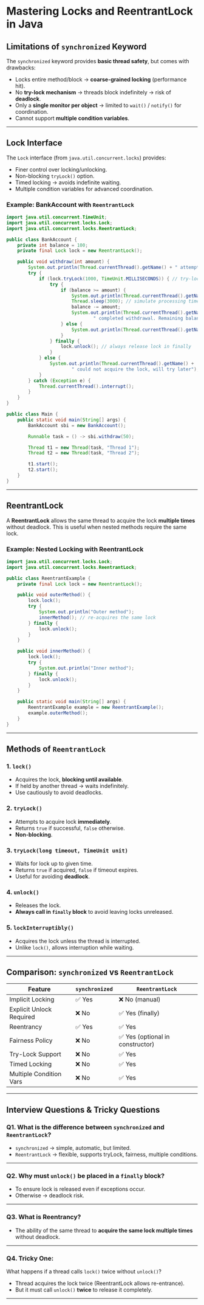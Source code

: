 
# Mastering Locks and ReentrantLock in Java

## Limitations of `synchronized` Keyword
The `synchronized` keyword provides **basic thread safety**, but comes with drawbacks:
- Locks entire method/block → **coarse-grained locking** (performance hit).
- No **try-lock mechanism** → threads block indefinitely → risk of **deadlock**.
- Only a **single monitor per object** → limited to `wait()` / `notify()` for coordination.
- Cannot support **multiple condition variables**.

---

## Lock Interface
The `Lock` interface (from `java.util.concurrent.locks`) provides:
- Finer control over locking/unlocking.
- Non-blocking `tryLock()` option.
- Timed locking → avoids indefinite waiting.
- Multiple condition variables for advanced coordination.

### Example: BankAccount with `ReentrantLock`
```java
import java.util.concurrent.TimeUnit;
import java.util.concurrent.locks.Lock;
import java.util.concurrent.locks.ReentrantLock;

public class BankAccount {
    private int balance = 100;
    private final Lock lock = new ReentrantLock();

    public void withdraw(int amount) {
        System.out.println(Thread.currentThread().getName() + " attempting to withdraw " + amount);
        try {
            if (lock.tryLock(1000, TimeUnit.MILLISECONDS)) { // try-lock with timeout
                try {
                    if (balance >= amount) {
                        System.out.println(Thread.currentThread().getName() + " proceeding with withdrawal");
                        Thread.sleep(3000); // simulate processing time
                        balance -= amount;
                        System.out.println(Thread.currentThread().getName() +
                                " completed withdrawal. Remaining balance: " + balance);
                    } else {
                        System.out.println(Thread.currentThread().getName() + " insufficient balance");
                    }
                } finally {
                    lock.unlock(); // always release lock in finally
                }
            } else {
                System.out.println(Thread.currentThread().getName() +
                        " could not acquire the lock, will try later");
            }
        } catch (Exception e) {
            Thread.currentThread().interrupt();
        }
    }
}

public class Main {
    public static void main(String[] args) {
        BankAccount sbi = new BankAccount();

        Runnable task = () -> sbi.withdraw(50);

        Thread t1 = new Thread(task, "Thread 1");
        Thread t2 = new Thread(task, "Thread 2");

        t1.start();
        t2.start();
    }
}
````

---

## ReentrantLock

A **ReentrantLock** allows the same thread to acquire the lock **multiple times** without deadlock.
This is useful when nested methods require the same lock.

### Example: Nested Locking with ReentrantLock

```java
import java.util.concurrent.locks.Lock;
import java.util.concurrent.locks.ReentrantLock;

public class ReentrantExample {
    private final Lock lock = new ReentrantLock();

    public void outerMethod() {
        lock.lock();
        try {
            System.out.println("Outer method");
            innerMethod(); // re-acquires the same lock
        } finally {
            lock.unlock();
        }
    }

    public void innerMethod() {
        lock.lock();
        try {
            System.out.println("Inner method");
        } finally {
            lock.unlock();
        }
    }

    public static void main(String[] args) {
        ReentrantExample example = new ReentrantExample();
        example.outerMethod();
    }
}
```

---

## Methods of `ReentrantLock`

### 1. `lock()`

* Acquires the lock, **blocking until available**.
* If held by another thread → waits indefinitely.
* Use cautiously to avoid deadlocks.

### 2. `tryLock()`

* Attempts to acquire lock **immediately**.
* Returns `true` if successful, `false` otherwise.
* **Non-blocking**.

### 3. `tryLock(long timeout, TimeUnit unit)`

* Waits for lock up to given time.
* Returns `true` if acquired, `false` if timeout expires.
* Useful for avoiding **deadlock**.

### 4. `unlock()`

* Releases the lock.
* **Always call in `finally` block** to avoid leaving locks unreleased.

### 5. `lockInterruptibly()`

* Acquires the lock unless the thread is interrupted.
* Unlike `lock()`, allows interruption while waiting.

---

## Comparison: `synchronized` vs `ReentrantLock`

| Feature                  | `synchronized` | `ReentrantLock`                 |
| ------------------------ | -------------- | ------------------------------- |
| Implicit Locking         | ✅ Yes          | ❌ No (manual)                   |
| Explicit Unlock Required | ❌ No           | ✅ Yes (finally)                 |
| Reentrancy               | ✅ Yes          | ✅ Yes                           |
| Fairness Policy          | ❌ No           | ✅ Yes (optional in constructor) |
| Try-Lock Support         | ❌ No           | ✅ Yes                           |
| Timed Locking            | ❌ No           | ✅ Yes                           |
| Multiple Condition Vars  | ❌ No           | ✅ Yes                           |

---

## Interview Questions & Tricky Questions

### Q1. What is the difference between `synchronized` and `ReentrantLock`?

* `synchronized` → simple, automatic, but limited.
* `ReentrantLock` → flexible, supports tryLock, fairness, multiple conditions.

---

### Q2. Why must `unlock()` be placed in a `finally` block?

* To ensure lock is released even if exceptions occur.
* Otherwise → deadlock risk.

---

### Q3. What is Reentrancy?

* The ability of the same thread to **acquire the same lock multiple times** without deadlock.

---

### Q4. Tricky One:

What happens if a thread calls `lock()` twice without `unlock()`?

* Thread acquires the lock twice (ReentrantLock allows re-entrance).
* But it must call `unlock()` **twice** to release it completely.

---




